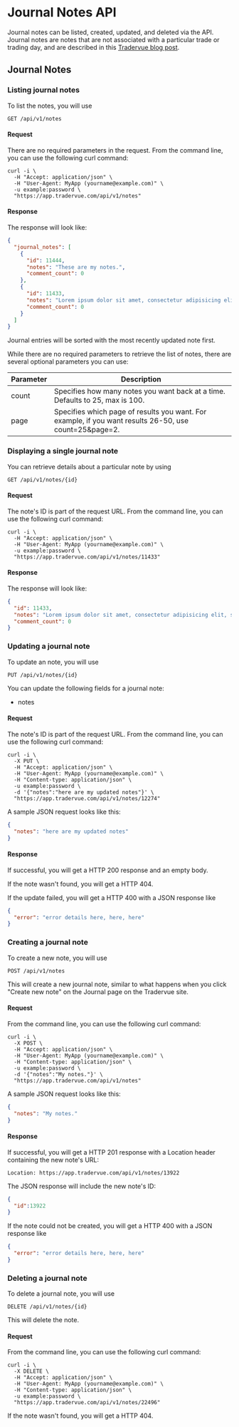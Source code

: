 Journal Notes API
=================

Journal notes can be listed, created, updated, and deleted via the API. Journal notes are notes that
are not associated with a particular trade or trading day, and are described in this [Tradervue blog post](http://blog.tradervue.com/2014/05/01/saving-notes/).

Journal Notes
-------------

### Listing journal notes

To list the notes, you will use

`GET /api/v1/notes`

#### Request

There are no required parameters in the request. From the command line, you can use the following curl command:

```
curl -i \
  -H "Accept: application/json" \
  -H "User-Agent: MyApp (yourname@example.com)" \
  -u example:password \
  "https://app.tradervue.com/api/v1/notes"
```

#### Response

The response will look like:

```json
{
  "journal_notes": [
    {
      "id": 11444,
      "notes": "These are my notes.",
      "comment_count": 0
    },
    {
      "id": 11433,
      "notes": "Lorem ipsum dolor sit amet, consectetur adipisicing elit, sed do eiusmod\r\ntempor incididunt ut labore et dolore magna aliqua.",
      "comment_count": 0
    }
  ]
}
```

Journal entries will be sorted with the most recently updated note first.

While there are no required parameters to retrieve the list of notes, there are several optional parameters you can use:

Parameter | Description |
--------- | ----------- |
count     | Specifies how many notes you want back at a time. Defaults to 25, max is 100. |
page      | Specifies which page of results you want. For example, if you want results 26-50, use count=25&page=2. |

### Displaying a single journal note

You can retrieve details about a particular note by using

`GET /api/v1/notes/{id}`

#### Request

The note's ID is part of the request URL. From the command line, you can use the following curl command:

```
curl -i \
  -H "Accept: application/json" \
  -H "User-Agent: MyApp (yourname@example.com)" \
  -u example:password \
  "https://app.tradervue.com/api/v1/notes/11433"
```

#### Response

The response will look like:

```json
{
  "id": 11433,
  "notes": "Lorem ipsum dolor sit amet, consectetur adipisicing elit, sed do eiusmod\r\ntempor incididunt ut labore et dolore magna aliqua.",
  "comment_count": 0
}
```

### Updating a journal note

To update an note, you will use

`PUT /api/v1/notes/{id}`

You can update the following fields for a journal note:

- notes

#### Request

The note's ID is part of the request URL. From the command line, you can use the following curl command:

```
curl -i \
  -X PUT \
  -H "Accept: application/json" \
  -H "User-Agent: MyApp (yourname@example.com)" \
  -H "Content-type: application/json" \
  -u example:password \
  -d '{"notes":"here are my updated notes"}' \
  "https://app.tradervue.com/api/v1/notes/12274"
```

A sample JSON request looks like this:

```json
{
  "notes": "here are my updated notes"
}
```

#### Response

If successful, you will get a HTTP 200 response and an empty body.

If the note wasn't found, you will get a HTTP 404.

If the update failed, you will get a HTTP 400 with a JSON response like

```json
{
  "error": "error details here, here, here"
}
```

### Creating a journal note

To create a new note, you will use

`POST /api/v1/notes`

This will create a new journal note, similar to what happens when you click "Create new note" on the Journal page on the Tradervue
site.

#### Request

From the command line, you can use the following curl command:

```
curl -i \
  -X POST \
  -H "Accept: application/json" \
  -H "User-Agent: MyApp (yourname@example.com)" \
  -H "Content-type: application/json" \
  -u example:password \
  -d '{"notes":"My notes."}' \
  "https://app.tradervue.com/api/v1/notes"
```

A sample JSON request looks like this:

```json
{
  "notes": "My notes."
}
```

#### Response

If successful, you will get a HTTP 201 response with a Location header containing the new note's URL:

```
Location: https://app.tradervue.com/api/v1/notes/13922
```

The JSON response will include the new note's ID:

```json
{
  "id":13922
}
```

If the note could not be created, you will get a HTTP 400 with a JSON response like

```json
{
  "error": "error details here, here, here"
}
```

### Deleting a journal note

To delete a journal note, you will use

`DELETE /api/v1/notes/{id}`

This will delete the note.

#### Request

From the command line, you can use the following curl command:

```
curl -i \
  -X DELETE \
  -H "Accept: application/json" \
  -H "User-Agent: MyApp (yourname@example.com)" \
  -H "Content-type: application/json" \
  -u example:password \
  "https://app.tradervue.com/api/v1/notes/22496"
```

If the note wasn't found, you will get a HTTP 404.
